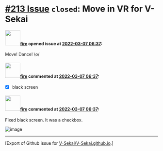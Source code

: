 # [\#213 Issue](https://github.com/V-Sekai/V-Sekai.github.io/issues/213) `closed`: Move in VR for V-Sekai

#### <img src="https://avatars.githubusercontent.com/u/32321?u=c2e06a3d2b49a467aa907e54aa259516440267cc&v=4" width="50">[fire](https://github.com/fire) opened issue at [2022-03-07 06:37](https://github.com/V-Sekai/V-Sekai.github.io/issues/213):

Move! Dance! \o/

#### <img src="https://avatars.githubusercontent.com/u/32321?u=c2e06a3d2b49a467aa907e54aa259516440267cc&v=4" width="50">[fire](https://github.com/fire) commented at [2022-03-07 06:37](https://github.com/V-Sekai/V-Sekai.github.io/issues/213#issuecomment-1060502061):

- [x] black screen

#### <img src="https://avatars.githubusercontent.com/u/32321?u=c2e06a3d2b49a467aa907e54aa259516440267cc&v=4" width="50">[fire](https://github.com/fire) commented at [2022-03-07 06:37](https://github.com/V-Sekai/V-Sekai.github.io/issues/213#issuecomment-1060547274):

Fixed black screen. It was a checkbox.

![image](https://user-images.githubusercontent.com/32321/157020861-2e3a1e5a-194b-47fd-8d15-3ae4562c1dd6.png)


-------------------------------------------------------------------------------



[Export of Github issue for [V-Sekai/V-Sekai.github.io](https://github.com/V-Sekai/V-Sekai.github.io).]
